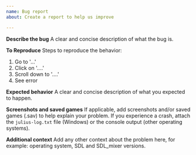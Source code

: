 ```yaml
---
name: Bug report
about: Create a report to help us improve

---
```


**Describe the bug**
A clear and concise description of what the bug is.

**To Reproduce**
Steps to reproduce the behavior:
1. Go to '...'
2. Click on '....'
3. Scroll down to '....'
4. See error

**Expected behavior**
A clear and concise description of what you expected to happen.

**Screenshots and saved games**
If applicable, add screenshots and/or saved games (.sav) to help explain your problem. If you experience a crash, attach the `julius-log.txt` file (Windows) or the console output (other operating systems).

**Additional context**
Add any other context about the problem here, for example: operating system, SDL and SDL_mixer versions.
